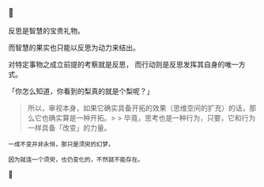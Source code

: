 ### 🏹

<!--
**yhm-amber/yhm-amber** is a ✨ _special_ ✨ repository because its `README.md` (this file) appears on your GitHub profile.

Here are some ideas to get you started:

- 🔭 I’m currently working on ...
- 🌱 I’m currently learning ...
- 👯 I’m looking to collaborate on ...
- 🤔 I’m looking for help with ...
- 💬 Ask me about ...
- 📫 How to reach me: ...
- 😄 Pronouns: ...
- ⚡ Fun fact: ...
-->



反思是智慧的宝贵礼物。

而智慧的果实也只能以反思为动力来结出。

对特定事物之成立前提的考察就是反思，
而行动则是反思发挥其自身的唯一方式。

「你怎么知道，你看到的梨真的就是个梨呢？」

> 所以，审视本身，如果它确实具备开拓的效果（思维空间的扩充）的话，那么它也确实算是一种开拓。
​> 
​> 毕竟，思考也是一种行为，只要，它和行为一样具备「改变」的力量。
> 

~~~
一成不变并非永恒，那只是须臾的幻梦。

因为就连一个须臾，也仍变化的，不然就不能存在。
~~~

🍐

